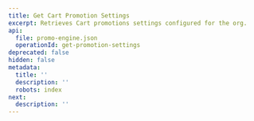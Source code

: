 ```yaml
---
title: Get Cart Promotion Settings
excerpt: Retrieves Cart promotions settings configured for the org.
api:
  file: promo-engine.json
  operationId: get-promotion-settings
deprecated: false
hidden: false
metadata:
  title: ''
  description: ''
  robots: index
next:
  description: ''
---
```

<br />
